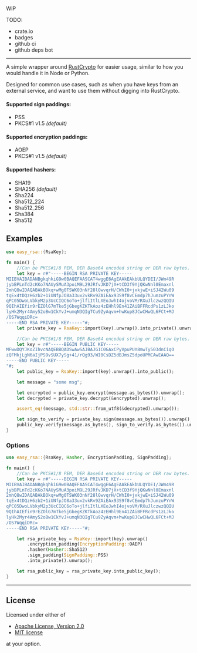 WIP

TODO:
 - crate.io
 - badges
 - github ci
 - github deps bot

---

A simple wrapper around [RustCrypto] for easier usage, similar to how you would handle it in Node or Python.

Designed for common use cases, such as when you have keys from an external service, and want to use them without digging into RustCrypto.

#### Supported sign paddings:
- PSS
- PKCS#1 v1.5 _(default)_

#### Supported encryption paddings:
- AOEP
- PKCS#1 v1.5 _(default)_

#### Supported hashers:
 - SHA19
 - SHA256 _(default)_
 - Sha224
 - Sha512_224
 - Sha512_256
 - Sha384
 - Sha512

## Examples

```rust
use easy_rsa::{RsaKey};

fn main() {
    //Can be PKCS#1/8 PEM, DER Base64 encoded string or DER raw bytes.
    let key = r#"-----BEGIN RSA PRIVATE KEY-----
MIIBVAIBADANBgkqhkiG9w0BAQEFAASCAT4wggE6AgEAAkEAkbULQYDEI/JWm49R
jybBPLnTd2cKKo7NAUySMuA3poiM9L29JRfvJKD7jX+tCD3f9YjQKwNnl0Emaxnl
2mhQ8wIDAQABAkBOkq+wMg0TSWK03nNf28lGwvqrH/CWhI0+jxkjwE+iSJ42Wu09
tqEx4tDQzH6zb2+1iUNfpJO8a33ux2vkRv9ZAiEAx93S9f8vCEmdp7hJumzuPYnW
qPC05DwoLVbkyM2p3UcCIQC6oTo+jlfiItlLXEoJwhI4ojvoVM/RXuJlczwzQQIU
9QIhAIEfin9rEZOlG7mTke5jGbegKZKTkAoz4zEHhl9En41ZAiBFFRcdPs1zLJko
lyHk2Myr4Amy52oBw1CkYvJ+umqN3QIgTCu9ZyAqvm+hwKup8JCwCHwQL6FCt+MJ
/OS7WqqiDRc=
-----END RSA PRIVATE KEY-----"#;
    let private_key = RsaKey::import(key).unwrap().into_private().unwrap();

    //Can be PKCS#1/8 PEM, DER Base64 encoded string or DER raw bytes.
    let key = r#"-----BEGIN PUBLIC KEY-----
MFwwDQYJKoZIhvcNAQEBBQADSwAwSAJBAJG1C0GAxCPyVpuPUY8mwTy503dnCiqO
zQFMkjLgN6aIjPS9vSUX7ySg+41/rQg93/WI0CsDZ5dBJmsZ5dpoUPMCAwEAAQ==
-----END PUBLIC KEY-----
"#;
    let public_key = RsaKey::import(key).unwrap().into_public();

    let message = "some msg";

    let encrypted = public_key.encrypt(message.as_bytes()).unwrap();
    let decrypted = private_key.decrypt(&encrypted).unwrap();

    assert_eq!(message, std::str::from_utf8(&decrypted).unwrap());

    let sign_to_verify = private_key.sign(message.as_bytes()).unwrap();
    public_key.verify(message.as_bytes(), sign_to_verify.as_bytes()).unwrap();
}
```

### Options
```rust
use easy_rsa::{RsaKey, Hasher, EncryptionPadding, SignPadding};

fn main() {
    //Can be PKCS#1/8 PEM, DER Base64 encoded string or DER raw bytes.
    let key = r#"-----BEGIN RSA PRIVATE KEY-----
MIIBVAIBADANBgkqhkiG9w0BAQEFAASCAT4wggE6AgEAAkEAkbULQYDEI/JWm49R
jybBPLnTd2cKKo7NAUySMuA3poiM9L29JRfvJKD7jX+tCD3f9YjQKwNnl0Emaxnl
2mhQ8wIDAQABAkBOkq+wMg0TSWK03nNf28lGwvqrH/CWhI0+jxkjwE+iSJ42Wu09
tqEx4tDQzH6zb2+1iUNfpJO8a33ux2vkRv9ZAiEAx93S9f8vCEmdp7hJumzuPYnW
qPC05DwoLVbkyM2p3UcCIQC6oTo+jlfiItlLXEoJwhI4ojvoVM/RXuJlczwzQQIU
9QIhAIEfin9rEZOlG7mTke5jGbegKZKTkAoz4zEHhl9En41ZAiBFFRcdPs1zLJko
lyHk2Myr4Amy52oBw1CkYvJ+umqN3QIgTCu9ZyAqvm+hwKup8JCwCHwQL6FCt+MJ
/OS7WqqiDRc=
-----END RSA PRIVATE KEY-----"#;

    let rsa_private_key = RsaKey::import(key).unwrap()
        .encryption_padding(EncryptionPadding::OAEP)
        .hasher(Hasher::Sha512)
        .sign_padding(SignPadding::PSS)
        .into_private().unwrap();

    let rsa_public_key = rsa_private_key.into_public_key();
}
```
---
## License

Licensed under either of

* [Apache License, Version 2.0](http://www.apache.org/licenses/LICENSE-2.0)
* [MIT license](http://opensource.org/licenses/MIT)

at your option.

[//]: # (links)

[RustCrypto]: https://github.com/RustCrypto/

